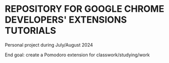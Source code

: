 # REPOSITORY FOR GOOGLE CHROME DEVELOPERS' EXTENSIONS TUTORIALS
Personal project during July/August 2024

End goal: create a Pomodoro extension for classwork/studying/work
